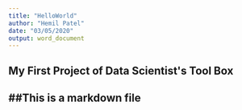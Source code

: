 ```yaml
---
title: "HelloWorld"
author: "Hemil Patel"
date: "03/05/2020"
output: word_document
---
```


## My First Project of Data Scientist's Tool Box

## ##This is a markdown file
